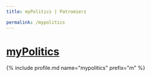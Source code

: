 ```yaml
---
title: myPolitics | Patromierz

permalink: /mypolitics
---
```


# [myPolitics](https://patronite.pl/mypolitics)

{% include profile.md name="mypolitics" prefix="m" %}
